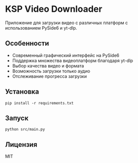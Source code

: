 # KSP Video Downloader

Приложение для загрузки видео с различных платформ с использованием PySide6 и yt-dlp.

## Особенности

- Современный графический интерфейс на PySide6
- Поддержка множества видеоплатформ благодаря yt-dlp
- Выбор качества видео и формата
- Возможность загрузки только аудио
- Отслеживание прогресса загрузки

## Установка

```
pip install -r requirements.txt
```

## Запуск

```
python src/main.py
```

## Лицензия

MIT